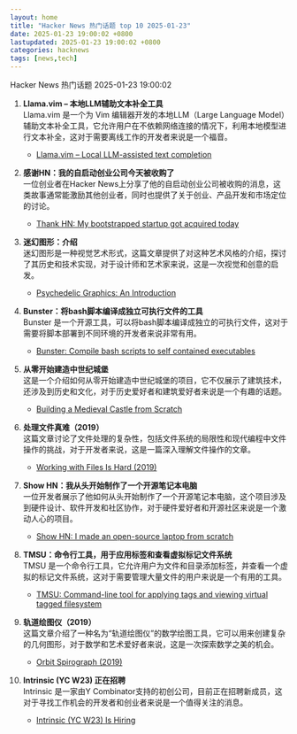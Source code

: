 ```yaml
---
layout: home
title: "Hacker News 热门话题 top 10 2025-01-23"
date: 2025-01-23 19:00:02 +0800
lastupdated: 2025-01-23 19:00:02 +0800
categories: hacknews
tags: [news,tech]
---
```

Hacker News 热门话题 2025-01-23 19:00:02

1. **Llama.vim – 本地LLM辅助文本补全工具**  
   Llama.vim 是一个为 Vim 编辑器开发的本地LLM（Large Language Model）辅助文本补全工具，它允许用户在不依赖网络连接的情况下，利用本地模型进行文本补全，这对于需要离线工作的开发者来说是一个福音。  
   - [Llama.vim – Local LLM-assisted text completion](https://github.com/ggml-org/llama.vim)

2. **感谢HN：我的自启动创业公司今天被收购了**  
   一位创业者在Hacker News上分享了他的自启动创业公司被收购的消息，这类故事通常能激励其他创业者，同时也提供了关于创业、产品开发和市场定位的讨论。  
   - [Thank HN: My bootstrapped startup got acquired today](https://news.ycombinator.com/item?id=42806247)

3. **迷幻图形：介绍**  
   迷幻图形是一种视觉艺术形式，这篇文章提供了对这种艺术风格的介绍，探讨了其历史和技术实现，对于设计师和艺术家来说，这是一次视觉和创意的启发。  
   - [Psychedelic Graphics: An Introduction](https://benpence.com/blog/post/psychedelic-graphics-0)

4. **Bunster：将bash脚本编译成独立可执行文件的工具**  
   Bunster 是一个开源工具，可以将bash脚本编译成独立的可执行文件，这对于需要将脚本部署到不同环境的开发者来说非常有用。  
   - [Bunster: Compile bash scripts to self contained executables](https://github.com/yassinebenaid/bunster)

5. **从零开始建造中世纪城堡**  
   这是一个介绍如何从零开始建造中世纪城堡的项目，它不仅展示了建筑技术，还涉及到历史和文化，对于历史爱好者和建筑爱好者来说是一个有趣的话题。  
   - [Building a Medieval Castle from Scratch](https://www.guedelon.fr/en/)

6. **处理文件真难（2019）**  
   这篇文章讨论了文件处理的复杂性，包括文件系统的局限性和现代编程中文件操作的挑战，对于开发者来说，这是一篇深入理解文件操作的文章。  
   - [Working with Files Is Hard (2019)](https://danluu.com/deconstruct-files/)

7. **Show HN：我从头开始制作了一个开源笔记本电脑**  
   一位开发者展示了他如何从头开始制作了一个开源笔记本电脑，这个项目涉及到硬件设计、软件开发和社区协作，对于硬件爱好者和开源社区来说是一个激动人心的项目。  
   - [Show HN: I made an open-source laptop from scratch](https://www.byran.ee/posts/creation/)

8. **TMSU：命令行工具，用于应用标签和查看虚拟标记文件系统**  
   TMSU 是一个命令行工具，它允许用户为文件和目录添加标签，并查看一个虚拟的标记文件系统，这对于需要管理大量文件的用户来说是一个有用的工具。  
   - [TMSU: Command-line tool for applying tags and viewing virtual tagged filesystem](https://tmsu.org/)

9. **轨道绘图仪（2019）**  
   这篇文章介绍了一种名为“轨道绘图仪”的数学绘图工具，它可以用来创建复杂的几何图形，对于数学和艺术爱好者来说，这是一次探索数学之美的机会。  
   - [Orbit Spirograph (2019)](https://www.redblobgames.com/x/1903-orbit-spirograph/)

10. **Intrinsic (YC W23) 正在招聘**  
    Intrinsic 是一家由Y Combinator支持的初创公司，目前正在招聘新成员，这对于寻找工作机会的开发者和创业者来说是一个值得关注的消息。  
    - [Intrinsic (YC W23) Is Hiring](https://news.ycombinator.com/item?id=42805699)